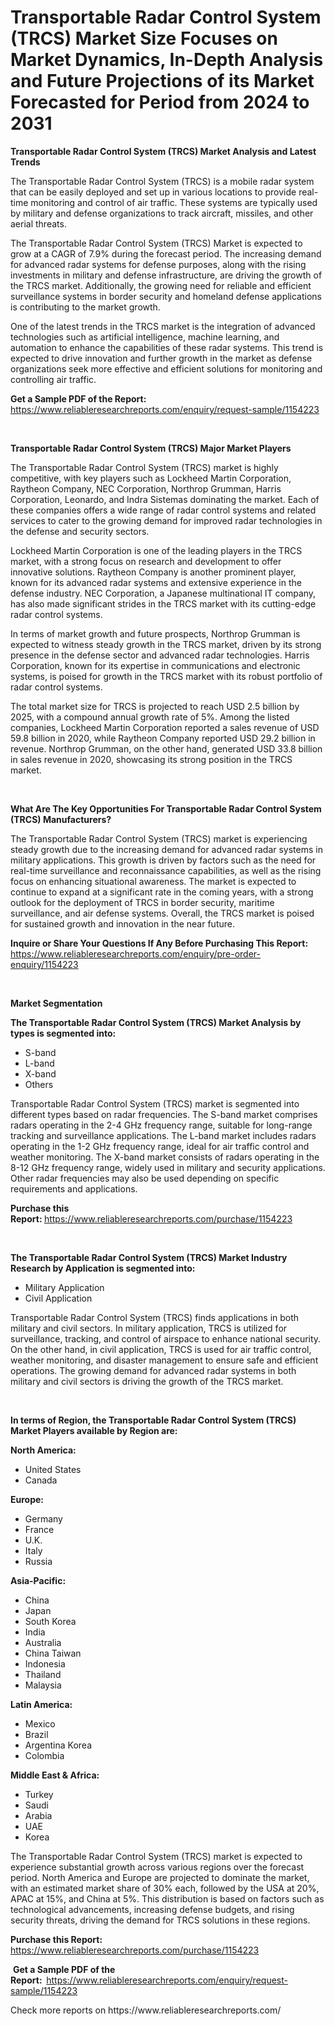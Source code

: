 <p><h1>Transportable Radar Control System (TRCS) Market Size Focuses on Market Dynamics, In-Depth Analysis and Future Projections of its Market Forecasted for Period from 2024 to 2031</h1></p><p><strong>Transportable Radar Control System (TRCS) Market Analysis and Latest Trends</strong></p>
<p><p>The Transportable Radar Control System (TRCS) is a mobile radar system that can be easily deployed and set up in various locations to provide real-time monitoring and control of air traffic. These systems are typically used by military and defense organizations to track aircraft, missiles, and other aerial threats.</p><p>The Transportable Radar Control System (TRCS) Market is expected to grow at a CAGR of 7.9% during the forecast period. The increasing demand for advanced radar systems for defense purposes, along with the rising investments in military and defense infrastructure, are driving the growth of the TRCS market. Additionally, the growing need for reliable and efficient surveillance systems in border security and homeland defense applications is contributing to the market growth.</p><p>One of the latest trends in the TRCS market is the integration of advanced technologies such as artificial intelligence, machine learning, and automation to enhance the capabilities of these radar systems. This trend is expected to drive innovation and further growth in the market as defense organizations seek more effective and efficient solutions for monitoring and controlling air traffic.</p></p>
<p><strong>Get a Sample PDF of the Report:&nbsp;</strong> <a href="https://www.reliableresearchreports.com/enquiry/request-sample/1154223">https://www.reliableresearchreports.com/enquiry/request-sample/1154223</a></p>
<p>&nbsp;</p>
<p><strong>Transportable Radar Control System (TRCS) Major Market Players</strong></p>
<p><p>The Transportable Radar Control System (TRCS) market is highly competitive, with key players such as Lockheed Martin Corporation, Raytheon Company, NEC Corporation, Northrop Grumman, Harris Corporation, Leonardo, and Indra Sistemas dominating the market. Each of these companies offers a wide range of radar control systems and related services to cater to the growing demand for improved radar technologies in the defense and security sectors.</p><p>Lockheed Martin Corporation is one of the leading players in the TRCS market, with a strong focus on research and development to offer innovative solutions. Raytheon Company is another prominent player, known for its advanced radar systems and extensive experience in the defense industry. NEC Corporation, a Japanese multinational IT company, has also made significant strides in the TRCS market with its cutting-edge radar control systems.</p><p>In terms of market growth and future prospects, Northrop Grumman is expected to witness steady growth in the TRCS market, driven by its strong presence in the defense sector and advanced radar technologies. Harris Corporation, known for its expertise in communications and electronic systems, is poised for growth in the TRCS market with its robust portfolio of radar control systems.</p><p>The total market size for TRCS is projected to reach USD 2.5 billion by 2025, with a compound annual growth rate of 5%. Among the listed companies, Lockheed Martin Corporation reported a sales revenue of USD 59.8 billion in 2020, while Raytheon Company reported USD 29.2 billion in revenue. Northrop Grumman, on the other hand, generated USD 33.8 billion in sales revenue in 2020, showcasing its strong position in the TRCS market.</p></p>
<p>&nbsp;</p>
<p><strong>What Are The Key Opportunities For Transportable Radar Control System (TRCS) Manufacturers?</strong></p>
<p><p>The Transportable Radar Control System (TRCS) market is experiencing steady growth due to the increasing demand for advanced radar systems in military applications. This growth is driven by factors such as the need for real-time surveillance and reconnaissance capabilities, as well as the rising focus on enhancing situational awareness. The market is expected to continue to expand at a significant rate in the coming years, with a strong outlook for the deployment of TRCS in border security, maritime surveillance, and air defense systems. Overall, the TRCS market is poised for sustained growth and innovation in the near future.</p></p>
<p><strong>Inquire or Share Your Questions If Any Before Purchasing This Report:</strong> <a href="https://www.reliableresearchreports.com/enquiry/pre-order-enquiry/1154223">https://www.reliableresearchreports.com/enquiry/pre-order-enquiry/1154223</a></p>
<p>&nbsp;</p>
<p><strong>Market Segmentation</strong></p>
<p><strong>The Transportable Radar Control System (TRCS) Market Analysis by types is segmented into:</strong></p>
<p><ul><li>S-band</li><li>L-band</li><li>X-band</li><li>Others</li></ul></p>
<p><p>Transportable Radar Control System (TRCS) market is segmented into different types based on radar frequencies. The S-band market comprises radars operating in the 2-4 GHz frequency range, suitable for long-range tracking and surveillance applications. The L-band market includes radars operating in the 1-2 GHz frequency range, ideal for air traffic control and weather monitoring. The X-band market consists of radars operating in the 8-12 GHz frequency range, widely used in military and security applications. Other radar frequencies may also be used depending on specific requirements and applications.</p></p>
<p><strong>Purchase this Report:&nbsp;</strong><a href="https://www.reliableresearchreports.com/purchase/1154223">https://www.reliableresearchreports.com/purchase/1154223</a></p>
<p>&nbsp;</p>
<p><strong>The Transportable Radar Control System (TRCS) Market Industry Research by Application is segmented into:</strong></p>
<p><ul><li>Military Application</li><li>Civil Application</li></ul></p>
<p><p>Transportable Radar Control System (TRCS) finds applications in both military and civil sectors. In military application, TRCS is utilized for surveillance, tracking, and control of airspace to enhance national security. On the other hand, in civil application, TRCS is used for air traffic control, weather monitoring, and disaster management to ensure safe and efficient operations. The growing demand for advanced radar systems in both military and civil sectors is driving the growth of the TRCS market.</p></p>
<p>&nbsp;</p>
<p><strong>In terms of Region, the Transportable Radar Control System (TRCS) Market Players available by Region are:</strong></p>
<p>
    <p> <strong> North America: </strong>
        <ul>
            <li>United States</li>
            <li>Canada</li>
        </ul>
        </p> 
    <p> <strong> Europe: </strong>
        <ul>
            <li>Germany</li>
            <li>France</li>
            <li>U.K.</li>
            <li>Italy</li>
            <li>Russia</li>
        </ul>
        </p> 
    <p> <strong> Asia-Pacific: </strong>
        <ul>
            <li>China</li>
            <li>Japan</li>
            <li>South Korea</li>
            <li>India</li>
            <li>Australia</li>
            <li>China Taiwan</li>
            <li>Indonesia</li>
            <li>Thailand</li>
            <li>Malaysia</li>
        </ul>
        </p> 
    <p> <strong> Latin America: </strong>
        <ul>
            <li>Mexico</li>
            <li>Brazil</li>
            <li>Argentina Korea</li>
            <li>Colombia</li>
        </ul>
        </p> 
    <p> <strong> Middle East & Africa: </strong>
        <ul>
            <li>Turkey</li>
            <li>Saudi</li>
            <li>Arabia</li>
            <li>UAE</li>
            <li>Korea</li>
        </ul>
    </p>
    </p>
<p><p>The Transportable Radar Control System (TRCS) market is expected to experience substantial growth across various regions over the forecast period. North America and Europe are projected to dominate the market, with an estimated market share of 30% each, followed by the USA at 20%, APAC at 15%, and China at 5%. This distribution is based on factors such as technological advancements, increasing defense budgets, and rising security threats, driving the demand for TRCS solutions in these regions.</p></p>
<p><strong>Purchase this Report: </strong><a href="https://www.reliableresearchreports.com/purchase/1154223">https://www.reliableresearchreports.com/purchase/1154223</a></p>
<p>&nbsp;<strong>Get a Sample PDF of the Report:&nbsp;&nbsp;</strong><a href="https://www.reliableresearchreports.com/enquiry/request-sample/1154223">https://www.reliableresearchreports.com/enquiry/request-sample/1154223</a></p>
<p><strong></strong></p>
<p>Check more reports on https://www.reliableresearchreports.com/</p>